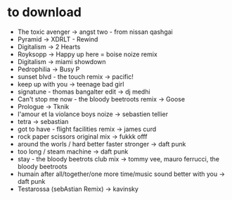 # to download

- The toxic avenger -> angst two - from nissan qashgai
- Pyramid -> XDRLT - Rewind
- Digitalism -> 2 Hearts
- Royksopp -> Happy up here = boise noize remix
- Digitalism -> miami showdown
- Pedrophilia -> Busy P
- sunset blvd - the touch remix -> pacific!
- keep up with you -> teenage bad girl
- signatune - thomas bangalter edit -> dj medhi
- Can't stop me now - the bloody beetroots remix -> Goose
- Prologue -> Tknik
- l'amour et la violance boys noize -> sebastien tellier
- tetra -> sebastian
- got to have - flight facilities remix -> james curd
- rock paper scissors original mix -> fukkk offf
- around the worls / hard better faster stronger -> daft punk
- too long / steam machine -> daft punk
- stay - the bloody beetrots club mix -> tommy vee, mauro ferrucci, the bloody beetroots
- humain after all/together/one more time/music sound better with you -> daft punk
- Testarossa (sebAstian Remix) -> kavinsky
